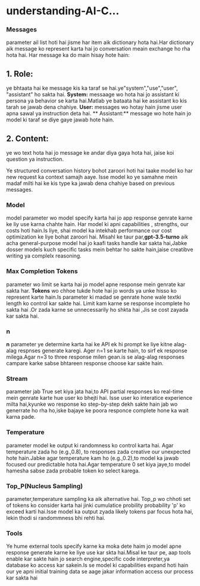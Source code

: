 # understanding-AI-C...
### Messages
parameter ail list hoti hai jisme har item aik dictionary hota hai.Har dictionary aik message ko represent karta hai jo conversation meain exchange ho rha hota hai. Har message ka do main hisay hote hain:
## 1. Role: 
ye bhtaata hai ke message kis ka taraf se hai.ye"system","use","user", "assistant" ho sakta hai.
 **System:**
messaage wo hota hai jo assistant ki persona ya behavior se karta hai.Matlab ye bataata hai ke assistant ko kis tarah se jawab dena chahiye.
**User:**
messages wo hotay hain jisme user apna sawal ya instruction deta hai.
** Assistant:**
message wo hote hain jo model ki taraf se diye gaye jawab hote hain.
## 2. Content:
ye wo text hota hai jo message ke andar diya gaya hota hai, jaise koi question ya instruction.

 Ye structured conversation history bohot zaroori hoti hai taake model ko har new request ka context samajh aaye. Isse model ko ye samahne mein madaf milti hai ke kis type ka jawab dena chahiye based on previous messages.
### Model
model parameter wo model specify karta hai jo app response genrate karne ke liy use karna chahte hain.
 Har model ki apni capabilities , strengths, our costs hoti hain.Is liye, shai model ka intekhab performance our cost optimization ke liye bohat zaroori hai.
 Misahl ke taur par,**gpt-3.5-turno** aik acha general-purpose model hai jo kaafi tasks handle kar sakta hai,Jabke dosser models kuch specific tasks mein behtar ho sakte hain,jaise creatibve writing ya complelx reasoning.

### Max Completion Tokens
parameter wo limit se karta hai jo model apne response mein genrate kar sakta har.
**Tokens**
wo chhoe tukde hote hai jo words ya unke hisso ko represent karte hain.Is parameter ki madad se genrate hone wale textki length ko control kar sakte hai.
Limit kam karne se response incomplete ho sakta hai .Or zada karne se unnecessarily ho shkta hai ,Jis se cost zayada kar sakta hai.

### n
**n** parameter ye determine karta hai ke API ek hi prompt ke liye kitne alag-alag respnses generate karegi.
Ager n=1  se karte hain, to sirf ek response milega.Agar n=3 to three response milen gean.is se alag-alag responses campare karke sabse bhtareen response choose kar sakte hain.

### Stream
parameter jab True set kiya jata hai,to API partial responses ko real-time mein genrate karte hue user ko bhejti hai.
Isse user ko interatice experience milta hai,kyunke wo response ko step-by-step dekh sakte hain jab wo generrate ho rha ho,iske bajaye ke poora responce complete hone ka wait karna pade.

### Temperature
parameter model ke output ki randomness ko control karta hai.
Agar temperature zada ho (e.g.,0.8), to  responses zada creative our unexpected hote hain.Jabke agar temperature kam ho (e.g.,0.2),to model ka jawab focused our predictable hota hai.Agar temperature 0 set kiya jaye,to model hamesha sabse zada probable token ko select karega.

### Top_P(Nucleus Sampling)
parameter,temperature sampling ka aik alternative hai.
Top_p wo chhoti set of tokens ko consider karta hai jinki cumulatice probility probability 'p' ko exceed karti hai.Isse model ka output zyada likely tokens par focus hota hai, lekin thodi si randommness bhi rehti hai.

### Tools
Ye hume external tools specify karne ka moka dete haim jo model apne response generate karne ke liye use kar skta hai.Misal ke taur pe, aap tools enable kar sakte hain jo search engine,specific code interpreter,ya database ko access kar sakein.Is se model ki capabilities expand hoti hain our ye apni initial training data se aage jakar information access our process kar sakta hai
